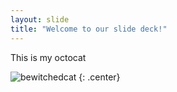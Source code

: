 ```yaml
---
layout: slide
title: "Welcome to our slide deck!"
---
```


This is my octocat

![bewitchedcat](https://octodex.github.com/images/bewitchedtocat.jpg)
{: .center}
